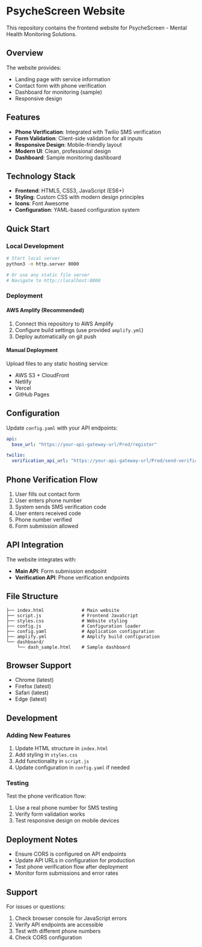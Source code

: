 # PsycheScreen Website

This repository contains the frontend website for PsycheScreen - Mental Health Monitoring Solutions.

## Overview

The website provides:
- Landing page with service information
- Contact form with phone verification
- Dashboard for monitoring (sample)
- Responsive design

## Features

- **Phone Verification**: Integrated with Twilio SMS verification
- **Form Validation**: Client-side validation for all inputs
- **Responsive Design**: Mobile-friendly layout
- **Modern UI**: Clean, professional design
- **Dashboard**: Sample monitoring dashboard

## Technology Stack

- **Frontend**: HTML5, CSS3, JavaScript (ES6+)
- **Styling**: Custom CSS with modern design principles
- **Icons**: Font Awesome
- **Configuration**: YAML-based configuration system

## Quick Start

### Local Development

```bash
# Start local server
python3 -m http.server 8000

# Or use any static file server
# Navigate to http://localhost:8000
```

### Deployment

#### AWS Amplify (Recommended)

1. Connect this repository to AWS Amplify
2. Configure build settings (use provided `amplify.yml`)
3. Deploy automatically on git push

#### Manual Deployment

Upload files to any static hosting service:
- AWS S3 + CloudFront
- Netlify
- Vercel
- GitHub Pages

## Configuration

Update `config.yaml` with your API endpoints:

```yaml
api:
  base_url: "https://your-api-gateway-url/Prod/register"

twilio:
  verification_api_url: "https://your-api-gateway-url/Prod/send-verification"
```

## Phone Verification Flow

1. User fills out contact form
2. User enters phone number
3. System sends SMS verification code
4. User enters received code
5. Phone number verified
6. Form submission allowed

## API Integration

The website integrates with:
- **Main API**: Form submission endpoint
- **Verification API**: Phone verification endpoints

## File Structure

```
├── index.html              # Main website
├── script.js               # Frontend JavaScript
├── styles.css              # Website styling
├── config.js               # Configuration loader
├── config.yaml             # Application configuration
├── amplify.yml             # Amplify build configuration
└── dashboard/
    └── dash_sample.html    # Sample dashboard
```

## Browser Support

- Chrome (latest)
- Firefox (latest)
- Safari (latest)
- Edge (latest)

## Development

### Adding New Features

1. Update HTML structure in `index.html`
2. Add styling in `styles.css`
3. Add functionality in `script.js`
4. Update configuration in `config.yaml` if needed

### Testing

Test the phone verification flow:
1. Use a real phone number for SMS testing
2. Verify form validation works
3. Test responsive design on mobile devices

## Deployment Notes

- Ensure CORS is configured on API endpoints
- Update API URLs in configuration for production
- Test phone verification flow after deployment
- Monitor form submissions and error rates

## Support

For issues or questions:
1. Check browser console for JavaScript errors
2. Verify API endpoints are accessible
3. Test with different phone numbers
4. Check CORS configuration

